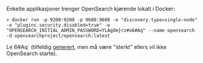 Enkelte applikasjoner trenger OpenSearch kjørende lokalt i Docker:
```
> docker run -p 9200:9200 -p 9600:9600 -e "discovery.type=single-node" -e "plugins.security.disabled=true" -e "OPENSEARCH_INITIAL_ADMIN_PASSWORD=YLAgOm}rz#o6#Aq" --name opensearch -d opensearchproject/opensearch:latest
```
Le 6#Aq` (tilfeldig [generert](https://www.strongpasswordgenerator.org/), men må være "sterkt" ellers vil ikke OpenSearch starte).